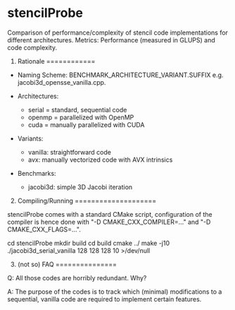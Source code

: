 stencilProbe
============

Comparison of performance/complexity of stencil code implementations
for different architectures. Metrics: Performance (measured in GLUPS)
and code complexity.

1. Rationale
============

- Naming Scheme: BENCHMARK_ARCHITECTURE_VARIANT.SUFFIX
  e.g. jacobi3d_opensse_vanilla.cpp.

- Architectures:
  - serial = standard, sequential code
  - openmp = parallelized with OpenMP
  - cuda = manually parallelized with CUDA

- Variants:
  - vanilla: straightforward code
  - avx: manually vectorized code with AVX intrinsics

- Benchmarks:
  - jacobi3d: simple 3D Jacobi iteration

2. Compiling/Running
====================

stencilProbe comes with a standard CMake script, configuration of the compiler is hence done with "-D CMAKE_CXX_COMPILER=..." and "-D CMAKE_CXX_FLAGS=...".

  cd stencilProbe
  mkdir build
  cd build
  cmake ../
  make -j10
  ./jacobi3d_serial_vanilla 128 128 128 10 >/dev/null

3. (not so) FAQ
===============

Q: All those codes are horribly redundant. Why?

A: The purpose of the codes is to track which (minimal) modifications
   to a sequential, vanilla code are required to implement certain
   features.
